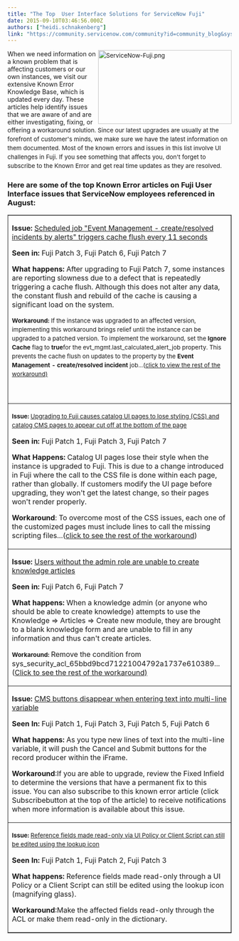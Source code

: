 ```yaml
---
title: "The Top  User Interface Solutions for ServiceNow Fuji"
date: 2015-09-10T03:46:56.000Z
authors: ["heidi.schnakenberg"]
link: "https://community.servicenow.com/community?id=community_blog&sys_id=62edaee9dbd0dbc01dcaf3231f9619ef"
---
```

<p><img   alt="ServiceNow-Fuji.png" class="image-0 jive-image" height="166" src="da01c88edb94db048c8ef4621f961982.iix" style="font-size: 13.3333330154419px; line-height: 1.5em; height: 165.760869565217px; width: 300px; float: right;" width="300"/></p><p></p><p>When we need information on a known problem that is affecting customers or our own instances, we visit our extensive Known Error Knowledge Base, which is updated every day. These articles help identify issues that we are aware of and are either investigating, fixing, or offering <span style="font-size: 10pt; line-height: 1.5em;">a workaround solution. Since our latest upgrades are usually at the forefront of customer's minds, we make sure we have the latest information on them documented. Most of the known errors and issues in this list involve UI challenges in Fuji. If you see something that affects you, don't forget to subscribe to the Known </span><span style="font-size: 10pt; line-height: 1.5em;">Error and get real time updates as they are resolved.</span></p><p></p><h3></h3><h3>Here are some of the top Known Error articles on Fuji User Interface issues that ServiceNow employees referenced in August:</h3><p></p><table border="1"><tbody><tr><td><p><strong>Issue:</strong> <a title="i.service-now.com/kb_view.do?sysparm_article=KB0551206" href="https://hi.service-now.com/kb_view.do?sysparm_article=KB0551206">Scheduled job "Event Management - create/resolved incidents by alerts" triggers cache flush every 11 seconds</a></p><p><strong>Seen in:</strong> Fuji Patch 3, Fuji Patch 6, Fuji Patch 7</p><p><strong>What happens:</strong> After upgrading to Fuji Patch 7, some instances are reporting slowness due to a defect that is repeatedly triggering a cache flush. Although this does not alter any data, the constant flush and rebuild of the cache is causing a significant load on the system.</p><p><span style="font-size: 10pt; line-height: 1.5em;"><strong>Workaround: </strong></span><span style="font-size: 10pt; line-height: 1.5em;">If the instance was upgraded to an affected version, implementing this workaround brings relief until the instance can be upgraded to a patched version. To implement the workaround, set the </span><span style="font-size: 10pt; line-height: 1.5em;"><strong>Ignore Cache</strong></span><span style="font-size: 10pt; line-height: 1.5em;"> flag to </span><span style="font-size: 10pt; line-height: 1.5em;"><strong>true</strong></span><span style="font-size: 10pt; line-height: 1.5em;">for the evt_mgmt.last_calculated_alert_job property. This prevents the cache flush on updates to the property by the </span><span style="font-size: 10pt; line-height: 1.5em;"><strong>Event Management - create/resolved incident</strong></span><span style="font-size: 10pt; line-height: 1.5em;"> job...(<a title="i.service-now.com/kb_view.do?sysparm_article=KB0551206" href="https://hi.service-now.com/kb_view.do?sysparm_article=KB0551206">click to view the rest of the workaround)</a></span></p><p><span style="font-size: 10pt; line-height: 1.5em;"><br/></span></p></td></tr><tr><td><p><span style="font-size: 10pt; line-height: 1.5em;"><strong>Issue:</strong></span><span style="font-size: 10pt; line-height: 1.5em;"> </span><a title="i.service-now.com/kb_view.do?sysparm_article=KB0547024" href="https://hi.service-now.com/kb_view.do?sysparm_article=KB0547024" style="font-size: 10pt; line-height: 1.5em;">Upgrading to Fuji causes catalog UI pages to lose styling (CSS) and catalog CMS pages to appear cut off at the bottom of the page</a></p><p><strong>Seen in:</strong> Fuji Patch 1, Fuji Patch 3, Fuji Patch 7</p><p><strong>What Happens:</strong> Catalog UI pages lose their style when the instance is upgraded to Fuji. This is due to a change introduced in Fuji where the call to the CSS file is done within each page, rather than globally. If customers modify the UI page before upgrading, they won't get the latest change, so their pages won't render properly.</p><p><strong>Workaround</strong>: To overcome most of the CSS issues, each one of the customized pages must include lines to call the missing scripting files...(<a title="i.service-now.com/kb_view.do?sysparm_article=KB0547024" href="https://hi.service-now.com/kb_view.do?sysparm_article=KB0547024">click to see the rest of the workaround</a>)</p></td></tr><tr><td><p><strong>Issue:</strong> <a title="i.service-now.com/kb_view.do?sysparm_article=KB0551021" href="https://hi.service-now.com/kb_view.do?sysparm_article=KB0551021">Users without the admin role are unable to create knowledge articles</a></p><p><strong>Seen in:</strong> Fuji Patch 6, Fuji Patch 7</p><p><strong>What happens:</strong> When a knowledge admin (or anyone who should be able to create knowledge) attempts to use the Knowledge =&gt; Articles =&gt; Create new module, they are brought to a blank knowledge form and are unable to fill in any information and thus can't create articles.</p><p><span style="font-size: 10pt; line-height: 1.5em;"><strong>Workaround: </strong></span>Remove the condition from sys_security_acl_65bbd9bcd71221004792a1737e610389... (<a title="i.service-now.com/kb_view.do?sysparm_article=KB0551021" href="https://hi.service-now.com/kb_view.do?sysparm_article=KB0551021">Click to see the rest of the workaround)</a></p></td></tr><tr><td><p><strong>Issue:</strong> <a title="i.service-now.com/kb_view.do?sysparm_article=KB0550675" href="https://hi.service-now.com/kb_view.do?sysparm_article=KB0550675">CMS buttons disappear when entering text into multi-line variable</a></p><p><strong>Seen In:</strong> Fuji Patch 1, Fuji Patch 3, Fuji Patch 5, Fuji Patch 6</p><p><strong>What happens:</strong> As you type new lines of text into the multi-line variable, it will push the Cancel and Submit buttons for the record producer within the iFrame.</p><p><strong>Workaround</strong>:If you are able to upgrade, review the Fixed Infield to determine the versions that have a permanent fix to this issue. You can also subscribe to this known error article (click Subscribebutton at the top of the article) to receive notifications when more information is available about this issue.</p></td></tr><tr><td><p><span style="font-size: 10pt; line-height: 1.5em;"><strong>Issue: </strong></span><a title="i.service-now.com/kb_view.do?sysparm_article=KB0549987" href="https://hi.service-now.com/kb_view.do?sysparm_article=KB0549987" style="font-size: 10pt; line-height: 1.5em;">Reference fields made read-only via UI Policy or Client Script can still be edited using the lookup icon</a></p><p><strong>Seen In:</strong> Fuji Patch 1, Fuji Patch 2, Fuji Patch 3</p><p><strong>What happens:</strong> Reference fields made read-only through a UI Policy or a Client Script can still be edited using the lookup icon (magnifying glass).</p><p><strong>Workaround</strong>:Make the affected fields read-only through the ACL or make them read-only in the dictionary.</p></td></tr></tbody></table>